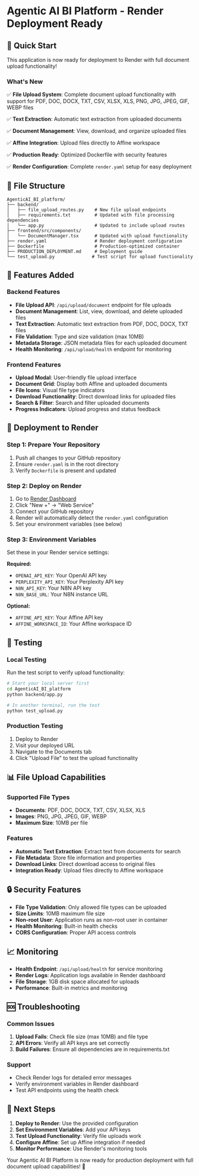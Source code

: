 # Agentic AI BI Platform - Render Deployment Ready

## 🚀 Quick Start

This application is now ready for deployment to Render with full document upload functionality!

### What's New

✅ **File Upload System**: Complete document upload functionality with support for PDF, DOC, DOCX, TXT, CSV, XLSX, XLS, PNG, JPG, JPEG, GIF, WEBP files

✅ **Text Extraction**: Automatic text extraction from uploaded documents

✅ **Document Management**: View, download, and organize uploaded files

✅ **Affine Integration**: Upload files directly to Affine workspace

✅ **Production Ready**: Optimized Dockerfile with security features

✅ **Render Configuration**: Complete `render.yaml` setup for easy deployment

## 📁 File Structure

```
AgenticAI_BI_platform/
├── backend/
│   ├── file_upload_routes.py    # New file upload endpoints
│   ├── requirements.txt         # Updated with file processing dependencies
│   └── app.py                   # Updated to include upload routes
├── frontend/src/components/
│   └── DocumentManager.tsx      # Updated with upload functionality
├── render.yaml                  # Render deployment configuration
├── Dockerfile                   # Production-optimized container
├── PRODUCTION_DEPLOYMENT.md     # Deployment guide
└── test_upload.py              # Test script for upload functionality
```

## 🔧 Features Added

### Backend Features
- **File Upload API**: `/api/upload/document` endpoint for file uploads
- **Document Management**: List, view, download, and delete uploaded files
- **Text Extraction**: Automatic text extraction from PDF, DOC, DOCX, TXT files
- **File Validation**: Type and size validation (max 10MB)
- **Metadata Storage**: JSON metadata files for each uploaded document
- **Health Monitoring**: `/api/upload/health` endpoint for monitoring

### Frontend Features
- **Upload Modal**: User-friendly file upload interface
- **Document Grid**: Display both Affine and uploaded documents
- **File Icons**: Visual file type indicators
- **Download Functionality**: Direct download links for uploaded files
- **Search & Filter**: Search and filter uploaded documents
- **Progress Indicators**: Upload progress and status feedback

## 🚀 Deployment to Render

### Step 1: Prepare Your Repository
1. Push all changes to your GitHub repository
2. Ensure `render.yaml` is in the root directory
3. Verify `Dockerfile` is present and updated

### Step 2: Deploy on Render
1. Go to [Render Dashboard](https://dashboard.render.com)
2. Click "New +" → "Web Service"
3. Connect your GitHub repository
4. Render will automatically detect the `render.yaml` configuration
5. Set your environment variables (see below)

### Step 3: Environment Variables
Set these in your Render service settings:

**Required:**
- `OPENAI_API_KEY`: Your OpenAI API key
- `PERPLEXITY_API_KEY`: Your Perplexity API key  
- `N8N_API_KEY`: Your N8N API key
- `N8N_BASE_URL`: Your N8N instance URL

**Optional:**
- `AFFINE_API_KEY`: Your Affine API key
- `AFFINE_WORKSPACE_ID`: Your Affine workspace ID

## 🧪 Testing

### Local Testing
Run the test script to verify upload functionality:

```bash
# Start your local server first
cd AgenticAI_BI_platform
python backend/app.py

# In another terminal, run the test
python test_upload.py
```

### Production Testing
1. Deploy to Render
2. Visit your deployed URL
3. Navigate to the Documents tab
4. Click "Upload File" to test the upload functionality

## 📊 File Upload Capabilities

### Supported File Types
- **Documents**: PDF, DOC, DOCX, TXT, CSV, XLSX, XLS
- **Images**: PNG, JPG, JPEG, GIF, WEBP
- **Maximum Size**: 10MB per file

### Features
- **Automatic Text Extraction**: Extract text from documents for search
- **File Metadata**: Store file information and properties
- **Download Links**: Direct download access to original files
- **Integration Ready**: Upload files directly to Affine workspace

## 🔒 Security Features

- **File Type Validation**: Only allowed file types can be uploaded
- **Size Limits**: 10MB maximum file size
- **Non-root User**: Application runs as non-root user in container
- **Health Monitoring**: Built-in health checks
- **CORS Configuration**: Proper API access controls

## 📈 Monitoring

- **Health Endpoint**: `/api/upload/health` for service monitoring
- **Render Logs**: Application logs available in Render dashboard
- **File Storage**: 1GB disk space allocated for uploads
- **Performance**: Built-in metrics and monitoring

## 🆘 Troubleshooting

### Common Issues
1. **Upload Fails**: Check file size (max 10MB) and file type
2. **API Errors**: Verify all API keys are set correctly
3. **Build Failures**: Ensure all dependencies are in requirements.txt

### Support
- Check Render logs for detailed error messages
- Verify environment variables in Render dashboard
- Test API endpoints using the health check

## 🎯 Next Steps

1. **Deploy to Render**: Use the provided configuration
2. **Set Environment Variables**: Add your API keys
3. **Test Upload Functionality**: Verify file uploads work
4. **Configure Affine**: Set up Affine integration if needed
5. **Monitor Performance**: Use Render's monitoring tools

Your Agentic AI BI Platform is now ready for production deployment with full document upload capabilities! 🚀
